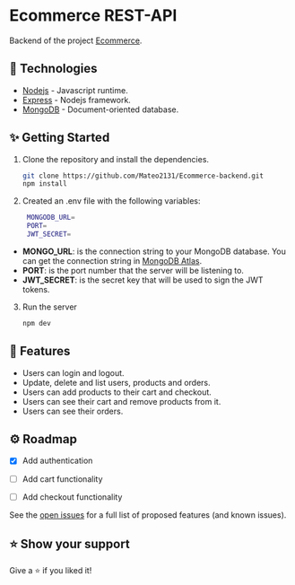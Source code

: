 # Ecommerce REST-API

Backend of the project [Ecommerce](https://github.com/Mateo2131/Ecommerce).

## 🦾 Technologies 

* [Nodejs](https://www.npmjs.com/package/ecommerce-api) - Javascript runtime.
* [Express](https://www.npmjs.com/package/express) - Nodejs framework.
* [MongoDB](https://www.npmjs.com/package/mongodb) - Document-oriented database.

## ✨ Getting Started

1. Clone the repository and install the dependencies.

   ```sh
   git clone https://github.com/Mateo2131/Ecommerce-backend.git
   npm install
   ```

2. Created an .env file with the following variables:

   ```sh
    MONGODB_URL=
    PORT=
    JWT_SECRET=
    ```

  * **MONGO_URL**: is the connection string to your MongoDB database. You can get the connection string in [MongoDB Atlas](https://www.mongodb.com/en/atlas/database).
  * **PORT**: is the port number that the server will be listening to.
  * **JWT_SECRET**: is the secret key that will be used to sign the JWT tokens.
  
3. Run the server

   ```sh
   npm dev
   ```
## 📝 Features

* Users can login and logout.
* Update, delete and list users, products and orders.
* Users can add products to their cart and checkout.
* Users can see their cart and remove products from it.
* Users can see their orders.

## ⚙️ Roadmap

- [X] Add authentication
- [ ] Add cart functionality
- [ ] Add checkout functionality


See the [open issues](https://github.com/Mateo2131/Ecommerce-backend/issues) for a full list of proposed features (and known issues).

## ⭐️ Show your support

Give a ⭐️ if you liked it!

